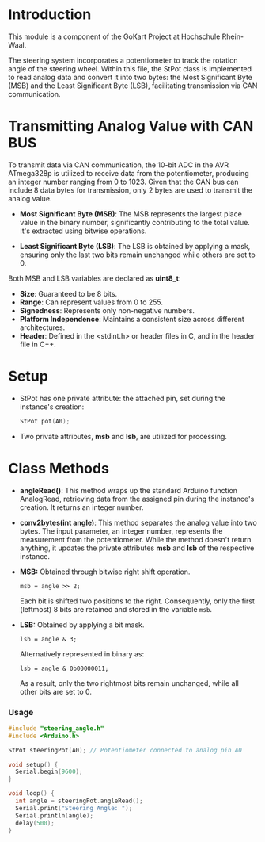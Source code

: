 # Introduction
This module is a component of the GoKart Project at Hochschule Rhein-Waal.

The steering system incorporates a potentiometer to track the rotation angle of the steering wheel. Within this file, the StPot class is implemented to read analog data and convert it into two bytes: the Most Significant Byte (MSB) and the Least Significant Byte (LSB), facilitating transmission via CAN communication.

# Transmitting Analog Value with CAN BUS
To transmit data via CAN communication, the 10-bit ADC in the AVR ATmega328p is utilized to receive data from the potentiometer, producing an integer number ranging from 0 to 1023. Given that the CAN bus can include 8 data bytes for transmission, only 2 bytes are used to transmit the analog value.


- **Most Significant Byte (MSB)**:
    The MSB represents the largest place value in the binary number, significantly contributing to the total value. It's extracted using bitwise operations.

- **Least Significant Byte (LSB)**:
    The LSB is obtained by applying a mask, ensuring only the last two bits remain unchanged while others are set to 0.

  
Both MSB and LSB variables are declared as **uint8_t**:
- **Size**: Guaranteed to be 8 bits.
- **Range**: Can represent values from 0 to 255.
- **Signedness**: Represents only non-negative numbers.
- **Platform Independence**: Maintains a consistent size across different architectures.
- **Header**: Defined in the <stdint.h> or <cstdint> header files in C, and in the <cstdint> header file in C++.

# Setup
- StPot has one private attribute: the attached pin, set during the instance's creation:
    ```cpp
    StPot pot(A0);
    ```
- Two private attributes, **msb** and **lsb**, are utilized for processing.

# Class Methods
- **angleRead()**:
    This method wraps up the standard Arduino function AnalogRead, retrieving data from the assigned pin during the instance's creation. It returns an integer number.

- **conv2bytes(int angle)**:
    This method separates the analog value into two bytes. The input parameter, an integer number, represents the measurement from the potentiometer. While the method doesn't return anything, it updates the private attributes **msb** and **lsb** of the respective instance.

<ul>
  <li><b>MSB:</b> Obtained through bitwise right shift operation.</li>
  <p><code>msb = angle >> 2;</code></p>
  <p>Each bit is shifted two positions to the right. Consequently, only the first (leftmost) 8 bits are retained and stored in the variable <code>msb</code>.</p>
  
  <li><b>LSB:</b> Obtained by applying a bit mask.</li>
      <p><code>lsb = angle & 3;</code></p>
  Alternatively represented in binary as: 
     <p><code>lsb = angle & 0b00000011;</code></p>
  <p>As a result, only the two rightmost bits remain unchanged, while all other bits are set to 0.</p>
</ul>

### Usage

```cpp
#include "steering_angle.h"
#include <Arduino.h>

StPot steeringPot(A0); // Potentiometer connected to analog pin A0

void setup() {
  Serial.begin(9600);
}

void loop() {
  int angle = steeringPot.angleRead();
  Serial.print("Steering Angle: ");
  Serial.println(angle);
  delay(500);
}
